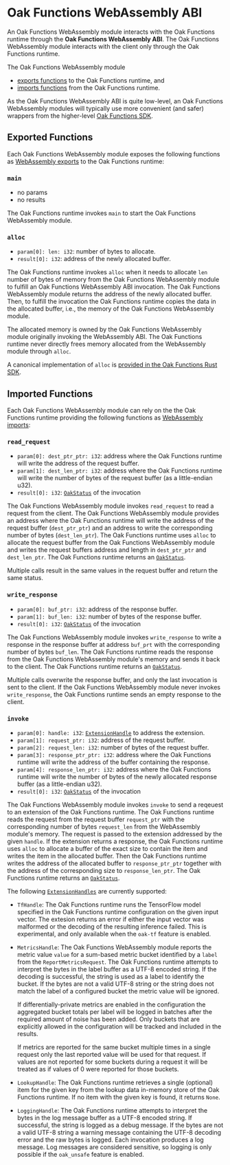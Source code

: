 # Oak Functions WebAssembly ABI

An Oak Functions WebAssembly module interacts with the Oak Functions runtime
through the **Oak Functions WebAssembly ABI**. The Oak Functions WebAssembly
module interacts with the client only through the Oak Functions runtime.

The Oak Functions WebAssembly module

- [exports functions](#exported-functions) to the Oak Functions runtime, and
- [imports functions](#imported-functions) from the Oak Functions runtime.

As the Oak Functions WebAssembly ABI is quite low-level, an Oak Functions
WebAssembly modules will typically use more convenient (and safer) wrappers from
the higher-level
[Oak Functions SDK](https://project-oak.github.io/oak/oak_functions/sdk/).

## Exported Functions

Each Oak Functions WebAssembly module exposes the following functions as
[WebAssembly exports](https://webassembly.github.io/spec/core/syntax/modules.html#exports)
to the Oak Functions runtime:

### `main`

- no params
- no results

The Oak Functions runtime invokes `main` to start the Oak Functions WebAssembly
module.

### `alloc`

- `param[0]: len: i32`: number of bytes to allocate.
- `result[0]: i32`: address of the newly allocated buffer.

The Oak Functions runtime invokes `alloc` when it needs to allocate `len` number
of bytes of memory from the Oak Functions WebAssembly module to fulfill an Oak
Functions WebAssembly ABI invocation. The Oak Functions WebAssembly module
returns the address of the newly allocated buffer. Then, to fulfill the
invocation the Oak Functions runtime copies the data in the allocated buffer,
i.e., the memory of the Oak Functions WebAssembly module.

The allocated memory is owned by the Oak Functions WebAssembly module originally
invoking the WebAssembly ABI. The Oak Functions runtime never directly frees
memory allocated from the WebAssembly module through `alloc`.

A canonical implementation of `alloc` is
[provided in the Oak Functions Rust SDK](/oak_functions/sdk/oak_functions/src/lib.rs).

## Imported Functions

Each Oak Functions WebAssembly module can rely on the the Oak Functions runtime
providing the following functions as
[WebAssembly imports](https://webassembly.github.io/spec/core/syntax/modules.html#imports):

### `read_request`

- `param[0]: dest_ptr_ptr: i32`: address where the Oak Functions runtime will
  write the address of the request buffer.
- `param[1]: dest_len_ptr: i32`: address where the Oak Functions runtime will
  write the number of bytes of the request buffer (as a little-endian u32).
- `result[0]: i32`:
  [`OakStatus`](https://github.com/project-oak/oak/blob/main/oak_functions/proto/abi.proto)
  of the invocation

The Oak Functions WebAssembly module invokes `read_request` to read a request
from the client. The Oak Functions WebAssembly module provides an address where
the Oak Functions runtime will write the address of the request buffer
(`dest_ptr_ptr`) and an address to write the corresponding number of bytes
(`dest_len_ptr`). The Oak Functions runtime uses `alloc` to allocate the request
buffer from the Oak Functions WebAssembly module and writes the request buffers
address and length in `dest_ptr_ptr` and `dest_len_ptr`. The Oak Functions
runtime returns an
[`OakStatus`](https://github.com/project-oak/oak/blob/main/oak_functions/proto/abi.proto).

Multiple calls result in the same values in the request buffer and return the
same status.

### `write_response`

- `param[0]: buf_ptr: i32`: address of the response buffer.
- `param[1]: buf_len: i32`: number of bytes of the response buffer.
- `result[0]: i32`:
  [`OakStatus`](https://github.com/project-oak/oak/blob/main/oak_functions/proto/abi.proto)
  of the invocation

The Oak Functions WebAssembly module invokes `write_response` to write a
response in the response buffer at address `buf_prt` with the corresponding
number of bytes `buf_len`. The Oak Functions runtime reads the response from the
Oak Functions WebAssembly module's memory and sends it back to the client. The
Oak Functions runtime returns an
[`OakStatus`](https://github.com/project-oak/oak/blob/main/oak_functions/proto/abi.proto).

Multiple calls overwrite the response buffer, and only the last invocation is
sent to the client. If the Oak Functions WebAssembly module never invokes
`write_response`, the Oak Functions runtime sends an empty response to the
client.

### `invoke`

- `param[0]: handle: i32`:
  [`ExtensionHandle`](https://github.com/project-oak/oak/blob/main/oak_functions/proto/abi.proto)
  to address the extension.
- `param[1]: request_ptr: i32`: address of the request buffer.
- `param[2]: request_len: i32`: number of bytes of the request buffer.
- `param[3]: response_ptr_ptr: i32`: address where the Oak Functions runtime
  will write the address of the buffer containing the response.
- `param[4]: response_len_ptr: i32`: address where the Oak Functions runtime
  will write the number of bytes of the newly allocated response buffer (as a
  little-endian u32).
- `result[0]: i32`:
  [`OakStatus`](https://github.com/project-oak/oak/blob/main/oak_functions/proto/abi.proto)
  of the invocation

The Oak Functions WebAssembly module invokes `invoke` to send a reqeuest to an
extension of the Oak Functions runtime. The Oak Functions runtime reads the
request from the request buffer `request_ptr` with the corresponding number of
bytes `request_len` from the WebAssembly module's memory. The request is passed
to the extension addressed by the given `handle`. If the extension returns a
response, the Oak Functions runtime uses `alloc` to allocate a buffer of the
exact size to contain the item and writes the item in the allocated buffer. Then
the Oak Functions runtime writes the address of the allocated buffer to
`response_ptr_ptr` together with the address of the corresponding size to
`response_len_ptr`. The Oak Functions runtime returns an
[`OakStatus`](https://github.com/project-oak/oak/blob/main/oak_functions/proto/abi.proto).

The following
[`ExtensionHandles`](https://github.com/project-oak/oak/blob/main/oak_functions/proto/abi.proto)
are currently supported:

- `TfHandle`: The Oak Functions runtime runs the TensorFlow model specified in
  the Oak Functions runtime configuration on the given input vector. The
  extesion returns an error if either the input vector was malformed or the
  decoding of the resulting inference failed. This is experimental, and only
  available when the `oak-tf` feature is enabled.
- `MetricsHandle`: The Oak Functions WebAssembly module reports the metric value
  `value` for a sum-based metric bucket identified by a `label` from the
  `ReportMetricsRequest`. The Oak Functions runtime attempts to interpret the
  bytes in the label buffer as a UTF-8 encoded string. If the decoding is
  successful, the string is used as a label to identify the bucket. If the bytes
  are not a valid UTF-8 string or the string does not match the label of a
  configured bucket the metric value will be ignored.

  If differentially-private metrics are enabled in the configuration the
  aggregated bucket totals per label will be logged in batches after the
  required amount of noise has been added. Only buckets that are explicitly
  allowed in the configuration will be tracked and included in the results.

  If metrics are reported for the same bucket multiple times in a single request
  only the last reported value will be used for that request. If values are not
  reported for some buckets during a request it will be treated as if values of
  0 were reported for those buckets.

- `LookupHandle`: The Oak Functions runtime retrieves a single (optional) item
  for the given key from the lookup data in-memory store of the Oak Functions
  runtime. If no item with the given key is found, it returns `None`.
- `LoggingHandle`: The Oak Functions runtime attempts to interpret the bytes in
  the log message buffer as a UTF-8 encoded string. If successful, the string is
  logged as a debug message. If the bytes are not a valid UTF-8 string a warning
  message containing the UTF-8 decoding error and the raw bytes is logged. Each
  invocation produces a log message. Log messages are considered sensitive, so
  logging is only possible if the `oak_unsafe` feature is enabled.
